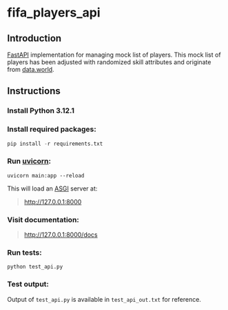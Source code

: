 # fifa_players_api

## Introduction

[FastAPI](https://fastapi.tiangolo.com/) implementation for managing mock list of players. This mock list of players has been adjusted with randomized skill attributes and originate from [data.world](https://data.world/raghav333/fifa-players).

## Instructions

### Install Python 3.12.1

### Install required packages:

```python
pip install -r requirements.txt
```

### Run [uvicorn](https://www.uvicorn.org/):

```console
uvicorn main:app --reload
```

This will load an [ASGI](https://asgi.readthedocs.io/en/latest/) server at:

> http://127.0.0.1:8000

### Visit documentation:

> http://127.0.0.1:8000/docs

### Run tests:

```console
python test_api.py
```

### Test output:

Output of `test_api.py` is available in `test_api_out.txt` for reference.
